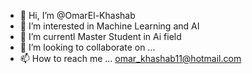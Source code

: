 - 👋 Hi, I’m @OmarEl-Khashab
- 👀 I’m interested in Machine Learning and AI
- 🌱 I’m currentl Master Student in Ai field 
- 💞️ I’m looking to collaborate on ...
- 📫 How to reach me ... omar_khashab11@hotmail.com

<!---
OmarEl-Khashab/OmarEl-Khashab is a ✨ special ✨ repository because its `README.md` (this file) appears on your GitHub profile.
You can click the Preview link to take a look at your changes.
--->
